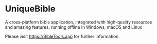 # UniqueBible
A cross-platform bible application, integrated with high-quality resources and amazing features, running offline in Windows, macOS and Linux

Please visit <a href="https://BibleTools.app" target="_blank">https://BibleTools.app</a> for further information.
